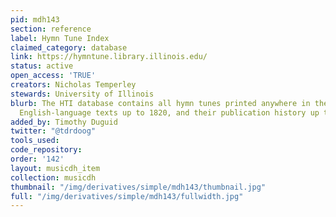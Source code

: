 ```yaml
---
pid: mdh143
section: reference
label: Hymn Tune Index
claimed_category: database
link: https://hymntune.library.illinois.edu/
status: active
open_access: 'TRUE'
creators: Nicholas Temperley
stewards: University of Illinois
blurb: The HTI database contains all hymn tunes printed anywhere in the world with
  English-language texts up to 1820, and their publication history up to that date.
added_by: Timothy Duguid
twitter: "@tdrdoog"
tools_used:
code_repository:
order: '142'
layout: musicdh_item
collection: musicdh
thumbnail: "/img/derivatives/simple/mdh143/thumbnail.jpg"
full: "/img/derivatives/simple/mdh143/fullwidth.jpg"
---
```

